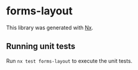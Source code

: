 # forms-layout

This library was generated with [Nx](https://nx.dev).

## Running unit tests

Run `nx test forms-layout` to execute the unit tests.
